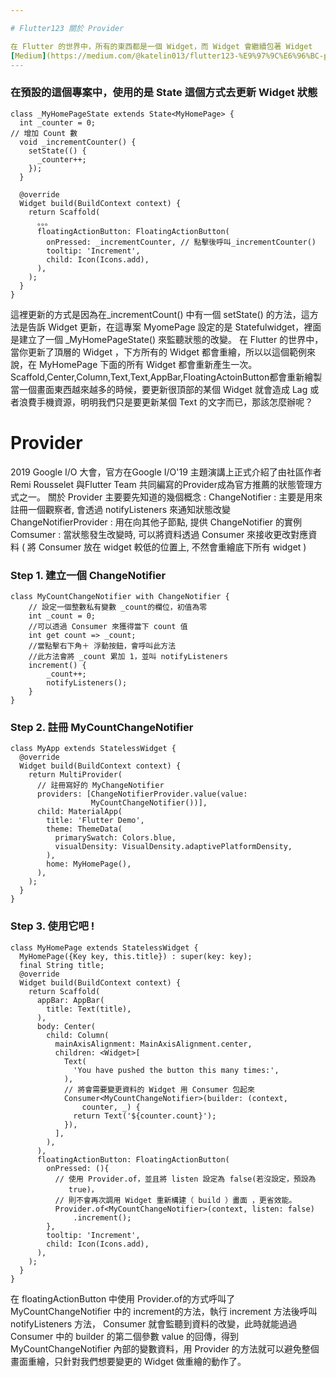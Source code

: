 ```yaml
---

# Flutter123 關於 Provider

在 Flutter 的世界中，所有的東西都是一個 Widget，而 Widget 會繼續包著 Widget
[Medium](https://medium.com/@katelin013/flutter123-%E9%97%9C%E6%96%BC-provider-14e4ec66f402)
---
```


### 在預設的這個專案中，使用的是 State 這個方式去更新 Widget 狀態
```
class _MyHomePageState extends State<MyHomePage> {
  int _counter = 0;
// 增加 Count 數
  void _incrementCounter() {
    setState(() {
      _counter++;
    });
  }

  @override
  Widget build(BuildContext context) {
    return Scaffold(
      。。。
      floatingActionButton: FloatingActionButton(
        onPressed: _incrementCounter, // 點擊後呼叫_incrementCounter()
        tooltip: 'Increment',
        child: Icon(Icons.add),
      ),
    );
  }
}
```

這裡更新的方式是因為在_incrementCount() 中有一個 setState() 的方法，這方法是告訴 Widget 更新，在這專案 MyomePage 設定的是 Statefulwidget，裡面是建立了一個 _MyHomePageState() 來監聽狀態的改變。
在 Flutter 的世界中，當你更新了頂層的 Widget ，下方所有的 Widget 都會重繪，所以以這個範例來說，在 MyHomePage 下面的所有 Widget 都會重新產生一次。
Scaffold,Center,Column,Text,Text,AppBar,FloatingActoinButton都會重新繪製當一個畫面東西越來越多的時候，要更新很頂部的某個 Widget 就會造成 Lag 或者浪費手機資源，明明我們只是要更新某個 Text 的文字而已，那該怎麼辦呢？

# Provider
2019 Google I/O 大會，官方在Google I/O'19 主題演講上正式介紹了由社區作者Remi Rousselet 與Flutter Team 共同編寫的Provider成為官方推薦的狀態管理方式之一。
關於 Provider 主要要先知道的幾個概念 :
ChangeNotifier : 主要是用來註冊一個觀察者, 會透過 notifyListeners 來通知狀態改變
ChangeNotifierProvider : 用在向其他子節點, 提供 ChangeNotifier 的實例
Comsumer : 當狀態發生改變時, 可以將資料透過 Consumer 來接收更改對應資料 ( 將 Consumer 放在 widget 較低的位置上, 不然會重繪底下所有 widget )

### Step 1. 建立一個 ChangeNotifier
```
class MyCountChangeNotifier with ChangeNotifier {
    // 設定一個整數私有變數 _count的欄位，初值為零
    int _count = 0;
    //可以透過 Consumer 來獲得當下 count 值
    int get count => _count;
    //當點擊右下角＋ 浮動按鈕，會呼叫此方法
    //此方法會將 _count 累加 1，並叫 notifyListeners
    increment() {
        _count++;
        notifyListeners();
    }
}
```
### Step 2. 註冊 MyCountChangeNotifier
```
class MyApp extends StatelessWidget {
  @override
  Widget build(BuildContext context) {
    return MultiProvider(
      // 註冊寫好的 MyChangeNotifier
      providers: [ChangeNotifierProvider.value(value:
                  MyCountChangeNotifier())],
      child: MaterialApp(
        title: 'Flutter Demo',
        theme: ThemeData(
          primarySwatch: Colors.blue,
          visualDensity: VisualDensity.adaptivePlatformDensity,
        ),
        home: MyHomePage(),
      ),
    );
  }
}
```

### Step 3. 使用它吧 !
```
class MyHomePage extends StatelessWidget {
  MyHomePage({Key key, this.title}) : super(key: key);
  final String title;
  @override
  Widget build(BuildContext context) {
    return Scaffold(
      appBar: AppBar(
        title: Text(title),
      ),
      body: Center(
        child: Column(
          mainAxisAlignment: MainAxisAlignment.center,
          children: <Widget>[
            Text(
              'You have pushed the button this many times:',
            ),
            // 將會需要變更資料的 Widget 用 Consumer 包起來
            Consumer<MyCountChangeNotifier>(builder: (context,
                counter, _) {
              return Text('${counter.count}');
            }),
          ],
        ),
      ),
      floatingActionButton: FloatingActionButton(
        onPressed: (){
          // 使用 Provider.of，並且將 listen 設定為 false(若沒設定，預設為
             true)，
          // 則不會再次調用 Widget 重新構建（ build ）畫面 ，更省效能。
          Provider.of<MyCountChangeNotifier>(context, listen: false)
              .increment();
        },
        tooltip: 'Increment',
        child: Icon(Icons.add),
      ),
    );
  }
}
```

在 floatingActionButton 中使用 Provider.of的方式呼叫了 MyCountChangeNotifier 中的 increment的方法，執行 increment 方法後呼叫 notifyListeners 方法， Consumer 就會監聽到資料的改變，此時就能過過 Consumer 中的 builder 的第二個參數 value 的回傳，得到 MyCountChangeNotifier 內部的變數資料，用 Provider 的方法就可以避免整個畫面重繪，只針對我們想要變更的 Widget 做重繪的動作了。

